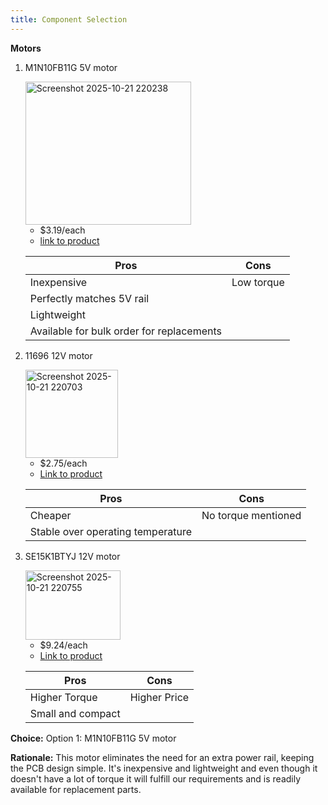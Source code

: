 ```yaml
---
title: Component Selection 
---
```




**Motors**

1. M1N10FB11G 5V motor

     <img width="265" height="229" alt="Screenshot 2025-10-21 220238" src="https://github.com/user-attachments/assets/f51a6bd4-771a-4e88-a692-95ec44e6323e" />


    * $3.19/each
    * [link to product]((https://www.digikey.com/en/products/detail/nmb-technologies-corporation/M1N10FB11G/2417078))

    | Pros                                      | Cons                                                             |
    | ----------------------------------------- | ---------------------------------------------------------------- |
    | Inexpensive                               | Low torque                                                       |
    | Perfectly matches 5V rail                 |                                                                  |
    | Lightweight                               |                                                                  |
    | Available for bulk order for replacements |                                                                  |

3. 11696 12V motor 

   <img width="148" height="141" alt="Screenshot 2025-10-21 220703" src="https://github.com/user-attachments/assets/4933cefb-9a2a-4f6d-af73-d02ce50494c0" />


    * $2.75/each
    * [Link to product](https://www.digikey.com/en/products/detail/sparkfun-electronics/11696/6163657)

    | Pros                                                              | Cons                |
    | ----------------------------------------------------------------- | ------------------- |
    | Cheaper                                                           | No torque mentioned |
    | Stable over operating temperature                                 |                     |

4. SE15K1BTYJ 12V motor
   
    <img width="152" height="111" alt="Screenshot 2025-10-21 220755" src="https://github.com/user-attachments/assets/200d5539-51be-4632-ba1e-df6a95210c7f" />


    * $9.24/each
    * [Link to product](https://www.digikey.com/en/products/detail/nmb-technologies-corporation/SE15K1BTYJ/6021448)

    | Pros                                                              | Cons                |
    | ----------------------------------------------------------------- | ------------------- |
    | Higher Torque                                                     | Higher Price        |
    | Small and compact                                                 |                     |

**Choice:** Option 1: M1N10FB11G 5V motor

**Rationale:** This motor eliminates the need for an extra power rail, keeping the PCB design simple. It's inexpensive and lightweight and even though it doesn't have a lot of torque it will fulfill our requirements and is readily available for replacement parts.
